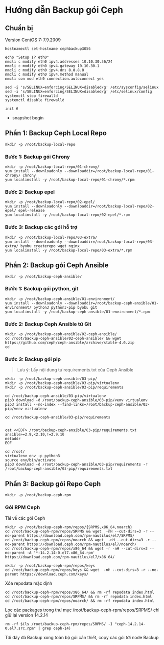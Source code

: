 # Hướng dẫn Backup gói Ceph

## Chuẩn bị

Version CentOS 7: 7.9.2009

```
hostnamectl set-hostname cephbackup3056

echo "Setup IP eth0"
nmcli c modify eth0 ipv4.addresses 10.10.30.56/24
nmcli c modify eth0 ipv4.gateway 10.10.30.1
nmcli c modify eth0 ipv4.dns 8.8.8.8
nmcli c modify eth0 ipv4.method manual
nmcli con mod eth0 connection.autoconnect yes

sed -i 's/SELINUX=enforcing/SELINUX=disabled/g' /etc/sysconfig/selinux
sed -i 's/SELINUX=enforcing/SELINUX=disabled/g' /etc/selinux/config
systemctl stop firewalld
systemctl disable firewalld

init 6
```

- snapshot begin

## Phần 1: Backup Ceph Local Repo

```
mkdir -p /root/backup-local-repo
```

### Bước 1: Backup gói Chrony

```
mkdir -p /root/backup-local-repo/01-chrony/
yum install --downloadonly --downloaddir=/root/backup-local-repo/01-chrony/ chrony
yum localinstall -y /root/backup-local-repo/01-chrony/*.rpm
```

### Bước 2: Backup epel

```
mkdir -p /root/backup-local-repo/02-epel/
yum install --downloadonly --downloaddir=/root/backup-local-repo/02-epel/ epel-release
yum localinstall -y /root/backup-local-repo/02-epel/*.rpm
```

### Bước 3: Backup các gói hỗ trợ

```
mkdir -p /root/backup-local-repo/03-extra/
yum install --downloadonly --downloaddir=/root/backup-local-repo/03-extra/ byobu createrepo wget nginx
yum localinstall -y /root/backup-local-repo/03-extra/*.rpm
```

## Phần 2: Backup gói Ceph Ansible

```
mkdir -p /root/backup-ceph-ansible/
```

### Bước 1: Backup gói python, git

```
mkdir -p /root/backup-ceph-ansible/01-environment/
yum install --downloadonly --downloaddir=/root/backup-ceph-ansible/01-environment/ python3 python3-pip byobu git
yum localinstall -y /root/backup-ceph-ansible/01-environment/*.rpm
```

### Bước 2: Backup Ceph Ansible từ Git

```
mkdir -p /root/backup-ceph-ansible/02-ceph-ansible/
cd /root/backup-ceph-ansible/02-ceph-ansible/ && wget https://github.com/ceph/ceph-ansible/archive/stable-4.0.zip
cd
```

### Bước 3: Backup gói pip
> Lưu ý: Lấy nội dung tư requirements.txt của Ceph Ansible

```
mkdir -p /root/backup-ceph-ansible/03-pip/
mkdir -p /root/backup-ceph-ansible/03-pip/virtualenv
mkdir -p /root/backup-ceph-ansible/03-pip/requirements

cd /root/backup-ceph-ansible/03-pip/virtualenv
pip3 download -d /root/backup-ceph-ansible/03-pip/venv virtualenv
pip3 install --no-index --find-links=/root/backup-ceph-ansible/03-pip/venv virtualenv

cd /root/backup-ceph-ansible/03-pip/requirements


cat <<EOF> /root/backup-ceph-ansible/03-pip/requirements.txt
ansible>=2.9,<2.10,!=2.9.10
netaddr
EOF

cd /root/
virtualenv env -p python3
source env/bin/activate
pip3 download -d /root/backup-ceph-ansible/03-pip/requirements -r /root/backup-ceph-ansible/03-pip/requirements.txt
```

## Phần 3: Backup gói Repo Ceph
```
mkdir -p /root/backup-ceph-rpm
```
### Gói RPM Ceph

Tải về các gói Ceph
```
mkdir -p /root/backup-ceph-rpm/repos/{SRPMS,x86_64,noarch}
cd /root/backup-ceph-rpm/repos/SRPMS && wget  -nH --cut-dirs=3 -r --no-parent https://download.ceph.com/rpm-nautilus/el7/SRPMS/
cd /root/backup-ceph-rpm/repos/noarch && wget  -nH --cut-dirs=3 -r --no-parent https://download.ceph.com/rpm-nautilus/el7/noarch/
cd /root/backup-ceph-rpm/repos/x86_64 && wget -r -nH --cut-dirs=3 --no-parent -A '*-14.2.14-0.el7.x86_64.rpm' https://download.ceph.com/rpm-nautilus/el7/x86_64/

mkdir -p /root/backup-ceph-rpm/repos/keys
cd /root/backup-ceph-rpm/repos/keys && wget  -nH --cut-dirs=3 -r --no-parent https://download.ceph.com/keys/
```

Xóa repodata mặc định
```
cd /root/backup-ceph-rpm/repos/x86_64/ && rm -rf repodata index.html
cd /root/backup-ceph-rpm/repos/SRPMS/ && rm -rf repodata index.html
cd /root/backup-ceph-rpm/repos/noarch/ && rm -rf repodata index.html
```

Lọc các packages trong thư mục /root/backup-ceph-rpm/repos/SRPMS/ chỉ giữ lại version 14.2.14
```
rm -rf $(ls /root/backup-ceph-rpm/repos/SRPMS/ -I "ceph-14.2.14-0.el7.src.rpm" | grep ceph-14)
```

Tới đây đã Backup xong toàn bộ gói cần thiết, copy các gói tới node Backup

